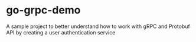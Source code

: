 # go-grpc-demo

A sample project to better understand how to work with gRPC and Protobuf API by creating a user authentication service
